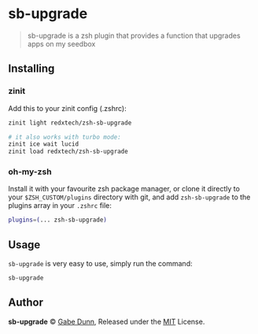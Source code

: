 # sb-upgrade
> sb-upgrade is a zsh plugin that provides a function that upgrades apps on my seedbox

## Installing

### zinit
Add this to your zinit config (.zshrc):
```zsh
zinit light redxtech/zsh-sb-upgrade

# it also works with turbo mode:
zinit ice wait lucid
zinit load redxtech/zsh-sb-upgrade
```

### oh-my-zsh
Install it with your favourite zsh package manager, or clone it directly to your
`$ZSH_CUSTOM/plugins` directory with git, and add `zsh-sb-upgrade` to the plugins
array in your `.zshrc` file:

```zsh
plugins=(... zsh-sb-upgrade)
```

## Usage
`sb-upgrade` is very easy to use, simply run the command:

```zsh
sb-upgrade
```

## Author
**sb-upgrade** © [Gabe Dunn](https://github.com/redxtech), Released under the [MIT](./license.md) License.


